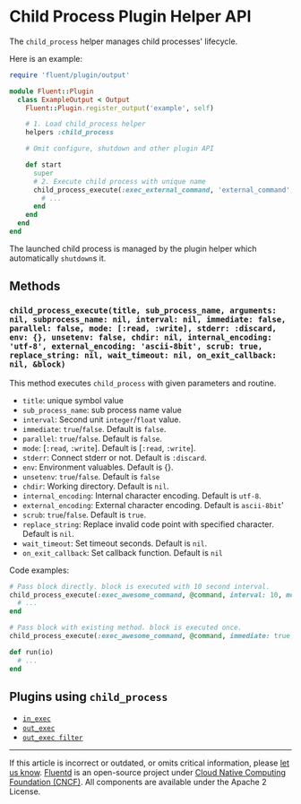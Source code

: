 # Child Process Plugin Helper API

The `child_process` helper manages child processes' lifecycle.

Here is an example:

```rb
require 'fluent/plugin/output'

module Fluent::Plugin
  class ExampleOutput < Output
    Fluent::Plugin.register_output('example', self)

    # 1. Load child_process helper
    helpers :child_process

    # Omit configure, shutdown and other plugin API

    def start
      super
      # 2. Execute child process with unique name
      child_process_execute(:exec_external_command, 'external_command', immediate: true, mode: [:read]) do
        # ...
      end
    end
  end
end
```

The launched child process is managed by the plugin helper which automatically
`shutdown`s it.


## Methods


### `child_process_execute(title, sub_process_name, arguments: nil, subprocess_name: nil, interval: nil, immediate: false, parallel: false, mode: [:read, :write], stderr: :discard, env: {}, unsetenv: false, chdir: nil, internal_encoding: 'utf-8', external_encoding: 'ascii-8bit', scrub: true, replace_string: nil, wait_timeout: nil, on_exit_callback: nil, &block)`

This method executes `child_process` with given parameters and routine.

- `title`: unique symbol value
- `sub_process_name`: sub process name value
- `interval`: Second unit `integer`/`float` value.
- `immediate`: `true`/`false`. Default is `false`.
- `parallel`: `true`/`false`. Default is `false`.
- `mode`: [`:read`, `:write`]. Default is [`:read`, `:write`].
- `stderr`: Connect stderr or not. Default is `:discard`.
- `env`: Environment valuables. Default is {}.
- `unsetenv`: `true`/`false`. Default is `false`
- `chdir`: Working directory. Default is `nil`.
- `internal_encoding`: Internal character encoding. Default is
`utf-8`.
- `external_encoding`: External character encoding. Default is
`ascii-8bit`'
- `scrub`: `true`/`false`. Default is `true`.
- `replace_string`: Replace invalid code point with specified
character. Default is `nil`.
- `wait_timeout`: Set timeout seconds. Default is `nil`.
- `on_exit_callback`: Set callback function. Default is `nil`

Code examples:

```rb
# Pass block directly. block is executed with 10 second interval.
child_process_execute(:exec_awesome_command, @command, interval: 10, mode: [:read]) do |io|
  # ...
end

# Pass block with existing method. block is executed once.
child_process_execute(:exec_awesome_command, @command, immediate: true, mode: [:read], &method(:run))

def run(io)
  # ...
end
```


## Plugins using `child_process`

-   [`in_exec`](/plugins/input/exec.md)
-   [`out_exec`](/plugins/output/exec.md)
-   [`out_exec filter`](/plugins/output/exec_filter.md)


------------------------------------------------------------------------

If this article is incorrect or outdated, or omits critical information, please
[let us know](https://github.com/fluent/fluentd-docs-gitbook/issues?state=open).
[Fluentd](http://www.fluentd.org/) is an open-source project under
[Cloud Native Computing Foundation (CNCF)](https://cncf.io/). All components are
available under the Apache 2 License.